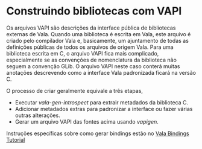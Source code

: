 # Construindo bibliotecas com VAPI

Os arquivos VAPI são descrições da interface pública de bibliotecas externas de Vala. Quando uma biblioteca é escrita em Vala, este arquivo é criado pelo compilador Vala e, basicamente, um ajuntamento de todas as definições públicas de todos os arquivos de origem Vala. Para uma biblioteca escrita em C, o arquivo VAPI fica mais complicado, especialmente se as convenções de nomenclatura da biblioteca não seguem a convenção GLib. O arquivo VAPI neste caso conterá muitas anotações descrevendo como a interface Vala padronizada ficará na versão C.

O processo de criar geralmente equivale a três etapas,

-   Executar *vala-gen-introspect* para extrair metadados da biblioteca C.
-   Adicionar metadados extras para padronizar a interface ou fazer várias outras alterações.
-   Gerar um arquivo VAPI das fontes acima usando *vapigen*.

Instruções específicas sobre como gerar bindings estão no [Vala Bindings Tutorial](/Projects/Vala/Bindings)
